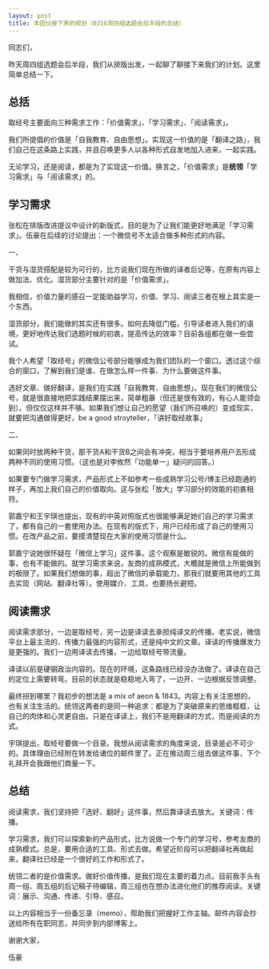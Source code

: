 ```yaml
---
layout: post
title: 本团伙接下来的规划（0316周四组选题会后半段的总结）
---
```


同志们，

昨天周四组选题会后半段，我们从排版出发，一起聊了聊接下来我们的计划。这里简单总结一下。

## 总括

取经号主要面向三种需求工作：「价值需求」、「学习需求」、「阅读需求」。

我们所提倡的价值是「自我教育、自由思想」。实现这一价值的是「翻译之路」，我们自己在这条路上实践，并且召唤更多人以各种形式自发地加入进来，一起实践。

无论学习，还是阅读，都是为了实现这一价值。换言之，「价值需求」是**统领**「学习需求」与「阅读需求」的。

## 学习需求

张松在排版改进提议中设计的新版式，目的是为了让我们能更好地满足「学习需求」。伍豪在后续的讨论提出：一个微信号不太适合做多种形式的内容。

一、

干货与湿货搭配是较为可行的，比方说我们现在所做的译者后记等，在原有内容上做加法、优化。湿货部分主要针对的是「价值需求」。

我相信，价值力量的感召一定能助益学习，价值、学习、阅读三者在根上其实是一个东西。

湿货部分，我们能做的其实还有很多。如何去降低门槛，引导读者进入我们的语境，更好地传达我们选题时候的初衷，提高传达的效率？目前各组都在做一些尝试。

我个人希望「取经号」的微信公号部分能够成为我们团队的一个窗口。透过这个综合的窗口，了解到我们是谁、在做怎么样一件事、为什么要做这件事。

选好文章、做好翻译，是我们在实践「自我教育、自由思想」。现在我们的微信公号，就是很直接地把实践结果摆出来，简单粗暴（但还是很有效的，有心人能领会到）。但仅仅这样并不够。如果我们想让自己的愿望（我们所召唤的）变成现实，就要把沟通做得更好，be a good stroyteller，「讲好取经故事」

二、

如果同时放两种干货，那干货A和干货B之间会有冲突，相当于要培养用户去形成两种不同的使用习惯。（这也是对李攸然「功能单一」疑问的回答。）

如果要专门做学习需求，产品形式上不如参考一些成熟学习公号/博主已经跑通的样子，再加上我们自己的价值取向。这与张松「放大」学习部分的效能的初衷相符。

郭嘉宁和王宇琪也提出，现有的中英对照版式也很能够满足她们自己的学习需求了，都有自己的一套使用办法。在现有的版式下，用户已经形成了自己的使用习惯。在改产品之前，要摸清楚现在大家的使用习惯是什么。

郭嘉宁说她很怀疑在「微信上学习」这件事。这个观察是敏锐的。微信有能做的事，也有不能做的。就学习需求来说，友商的成熟模式，大概就是微信上所能做到的极限了。如果我们想做的事，超出了微信的承载能力，那我们就要用其他的工具去实现（网站、翻译社等）。使用媒介、工具，也要扬长避短。

## 阅读需求

阅读需求部分，一边是取经号，另一边是译读去承担纯译文的传播。老实说，微信平台上最主流的、传播力最强的内容形式，还是纯中文的文章。译读的传播爆发力是更强的。我们一边用译读去传播，一边给取经号带流量。

译读以前是硬钢政治内容的。现在的环境，这条路线已经没办法做了。译读在自己的定位上需要转弯。目前的状态就是稳稳地入弯了，一边开、一边根据反馈调整。

最终拐到哪里？我初步的想法是 a mix of aeon & 1843。内容上有关注思想的，也有关注生活的。统领这两者的是同一种追求：都是为了突破原来的思维框框，让自己的肉体和心灵更自由。只是在译读上，我们不是用翻译的方式，而是阅读的方式。

宇琪提出，取经号要做一个目录。我想从阅读需求的角度来说，目录是必不可少的。具体理由已经附在转发给诸位的邮件里了。正在推动周三组去做这件事，下个礼拜开会我跟他们商量一下。

## 总结

阅读需求，我们坚持把「选好、翻好」这件事，然后靠译读去放大。关键词：传播。

学习需求，我们可以探索新的产品形式，比方说做一个专门的学习号，参考友商的成熟模式。总是，要用合适的工具、形式去做。希望近阶段可以把翻译社再做起来，翻译社已经是一个很好的工作和形式了。

统领二者的是价值需求。做好价值传播，是我们现在主要的着力点。目前我手头有周一组、周五组的后记稿子待编辑，周三组也在想办法进化他们的推荐阅读。关键词：展示、沟通、传递、引导、感召。

以上内容相当于一份备忘录（memo），帮助我们把握好工作主轴。邮件内容会抄送给所有在职同志，并同步到内部博客上。

谢谢大家，

伍豪
